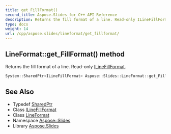 ```yaml
---
title: get_FillFormat()
second_title: Aspose.Slides for C++ API Reference
description: Returns the fill format of a line. Read-only ILineFillFormat.
type: docs
weight: 14
url: /cpp/aspose.slides/lineformat/get_fillformat/
---
```

## LineFormat::get_FillFormat() method


Returns the fill format of a line. Read-only [ILineFillFormat](../../ilinefillformat/).

```cpp
System::SharedPtr<ILineFillFormat> Aspose::Slides::LineFormat::get_FillFormat() override
```

## See Also

* Typedef [SharedPtr](../../system/sharedptr/)
* Class [ILineFillFormat](../ilinefillformat/)
* Class [LineFormat](./)
* Namespace [Aspose::Slides](../)
* Library [Aspose.Slides](../../)